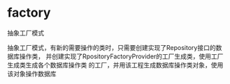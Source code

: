 # factory
抽象工厂模式


抽象工厂模式，有新的需要操作的类时，只需要创建实现了Repository接口的数据库操作类，
并创建实现了RpositoryFactoryProvider的工厂生成类，使用工厂生成类生成各个数据库操作类
的工厂，并用该工程生成数据库操作类对象，使用该对象操作数据库

